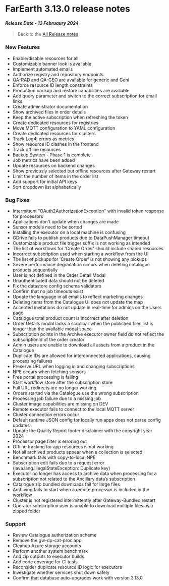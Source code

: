# FarEarth 3.13.0 release notes
#### *Release Date - 13 Februaury 2024*

> Back to the [All Release notes](releaseNotesSummary.md)

### New Features
* Enable/disable resources for all
* Customizable banner look is available
* Implement automated emails
* Authorize registry and repository endpoints
* QA-RAD and QA-GEO are available for generic and Geni
* Enforce resource ID length constraints
* Production backup and restore capabilities are available
* Add query parameter and switch to the correct subscription for email links
* Create administrator documentation
* Show archived files in order details
* Keep the active subscription when refreshing the token
* Create dedicated resources for registries
* Move MQTT configuration to YAML configuration
* Create dedicated resources for clusters
* Track Log4j errors as metrics
* Show resource ID clashes in the frontend
* Track offline resources
* Backup System - Phase 1 is complete
* Job metrics have been added
* Update resources on backend changes
* Show previously selected but offline resources after Gateway restart
* Limit the number of items in the order list
* Add support for initial API keys
* Sort dropdown list alphabetically

### Bug Fixes
* Intermittent "OAuth2AuthorizationException" with invalid token response for processors
* Applications don't update when changes are made
* Sensor models need to be sorted
* Installing the executor on a local machine is confusing
* GDrive fails to publish products due to DataPushManager timeout
* Customizable product file trigger suffix is not working as intended
* The list of workflows for 'Create Order' should include shared resources
* Incorrect subscription used when starting a workflow from the UI
* The list of pickups for 'Create Order' is not showing any pickups
* Severe performance degradation occurs when deleting catalogue products sequentially
* User is not defined in the Order Detail Modal
* Unauthenticated data should not be deleted
* Fix the datastore config schema validators
* Confirm that no job timeouts exist
* Update the language in all emails to reflect marketing changes
* Deleting items from the Catalogue UI does not update the map
* Accepted invitations do not update in real-time for admins on the Users page
* Catalogue total product count is incorrect after deletion
* Order Details modal lacks a scrollbar when the published files list is longer than the available modal space
* Subscription points in the Archive executor owner field do not reflect the subscriptionId of the order creator
* Admin users are unable to download all assets from a product in the Catalogue
* Duplicate IDs are allowed for interconnected applications, causing processing failures
* Preserve URL when logging in and changing subscriptions
* NPE occurs when fetching sensors
* Free portal processing is failing
* Start workflow store after the subscription store
* Full URL redirects are no longer working
* Orders started via the Catalogue use the wrong subscription
* Processing job failure due to a missing job
* Cluster image capabilities are missing on DEV
* Remote executor fails to connect to the local MQTT server
* Cluster connection errors occur
* Default runtime JSON config for locally run apps does not parse config updates
* Update the Quality Report footer disclaimer with the copyright year 2024
* Processor page filter is erroring out
* Offline tracking for app resources is not working
* Not all archived products appear when a collection is selected
* Benchmark fails with copy-to-local NPE
* Subscription edit fails due to a request error (java.lang.IllegalStateException: Duplicate key)
* Executor no longer has access to archive data when processing for a subscription not related to the Ancillary data’s subscription
* Catalogue zip bundled downloads fail for large files
* Archiving fails to start when a remote processor is included in the workflow
* Cluster is not registered intermittently after Gateway-Bundled restart
* Operator subscription user is unable to download multiple files as a zipped folder

### Support
* Review Catalogue authorization scheme
* Remove the gw-dp-cat-proc app
* Cleanup Azure storage accounts
* Perform another system benchmark
* Add zip outputs to executor builds
* Add code coverage for CI tests
* Reconsider duplicate resource ID logic for executors
* Investigate whether services shut down safely
* Confirm that database auto-upgrades work with version 3.13.0